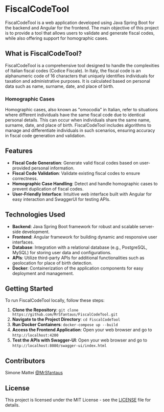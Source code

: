 # FiscalCodeTool

FiscalCodeTool is a web application developed using Java Spring Boot for the backend and Angular for the frontend. The main objective of this project is to provide a tool that allows users to validate and generate fiscal codes, while also offering support for homographic cases.

## What is FiscalCodeTool?

FiscalCodeTool is a comprehensive tool designed to handle the complexities of Italian fiscal codes (Codice Fiscale). In Italy, the fiscal code is an alphanumeric code of 16 characters that uniquely identifies individuals for taxation and administrative purposes. It is calculated based on personal data such as name, surname, date, and place of birth.

### Homographic Cases

Homographic cases, also known as "omocodia" in Italian, refer to situations where different individuals have the same fiscal code due to identical personal details. This can occur when individuals share the same name, surname, date, and place of birth. FiscalCodeTool includes algorithms to manage and differentiate individuals in such scenarios, ensuring accuracy in fiscal code generation and validation.

## Features

- **Fiscal Code Generation**: Generate valid fiscal codes based on user-provided personal information.
- **Fiscal Code Validation**: Validate existing fiscal codes to ensure correctness.
- **Homographic Case Handling**: Detect and handle homographic cases to prevent duplication of fiscal codes.
- **User-Friendly Interface**: Intuitive web interface built with Angular for easy interaction and SwaggerUI for testing APIs.

## Technologies Used

- **Backend**: Java Spring Boot framework for robust and scalable server-side development.
- **Frontend**: Angular framework for building dynamic and responsive user interfaces.
- **Database**: Integration with a relational database (e.g., PostgreSQL, MySQL) for storing user data and configurations.
- **APIs**: Utilize third-party APIs for additional functionalities such as geolocation for place of birth detection.
- **Docker**: Containerization of the application components for easy deployment and management.

## Getting Started

To run FiscalCodeTool locally, follow these steps:

1. **Clone the Repository**: `git clone https://github.com/MrSfantaus/FiscalCodeTool.git`
2. **Navigate to the Project Directory**: `cd FiscalCodeTool`
3. **Run Docker Containers**: `docker-compose up --build`
4. **Access the Frontend Application**: Open your web browser and go to `http://localhost:4200`
5. **Test the APIs with Swagger-UI**: Open your web browser and go to `http://localhost:8080/swagger-ui/index.html`

## Contributors

Simone Mattei [@MrSfantaus](https://github.com/MrSfantaus)

## License

This project is licensed under the MIT License - see the [LICENSE](LICENSE) file for details.
